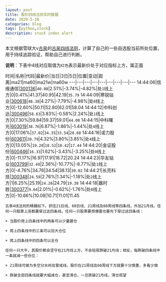 ```yaml
---
layout: post
title: 股价四线法则实时数据
date: 2020-5-10
categories: blog
tags: [python,stock]
description: stock index alert
---
```



本文根据雪球大v[古泉](https://xueqiu.com/u/7148646888)的[古泉四线法则](https://xueqiu.com/7148646888/130498192)，计算了自己的一些自选股当前所处位置，用于持续追踪验证，帮助自己进行判断。

**说明**：下表中4线对应取值为`红色`表示最新价处于对应指标上方，属正面

时间|名称|代码|最新价|当日|3日|5日|位置|变动|距离|ma21|ma60|ma21w|ma60w
---|---|---|---|---|---|---|---|---
14:44:06|信维通信|[300136](https://xueqiu.com/S/SZ300136)|`40.08`|2.51%|-3.74%|-4.82%|处`1`线上方|0|0.41%|41.37|40.95|42.19|`35.79`
14:44:09|寒锐钴业|[300618](https://xueqiu.com/S/SZ300618)|`48.38`|4.27%|-7.79%|-4.98%|处`0`线上方|0|-12.60%|50.11|52.80|62.01|58.04
14:44:12|中科创达|[300496](https://xueqiu.com/S/SZ300496)|`58.63`|3.83%|-0.58%|2.24%|处`1`线上方|0|7.30%|59.84|59.37|59.01|`44.00`
14:44:15|中科曙光|[603019](https://xueqiu.com/S/SH603019)|`38.76`|6.87%|-1.86%|-1.44%|处`4`线上方|0|17.06%|`37.02`|`34.35`|`33.54`|`28.68`
14:44:16|诺力股份|[603611](https://xueqiu.com/S/SH603611)|`20.79`|4.32%|3.80%|3.85%|处`4`线上方|0|13.05%|`19.28`|`18.52`|`18.42`|`17.44`
14:44:20|金证股份|[600446](https://xueqiu.com/S/SH600446)|`16.33`|1.62%|-3.43%|-3.25%|处`0`线上方|0|-11.17%|16.97|17.91|18.72|20.24
14:44:23|华友钴业|[603799](https://xueqiu.com/S/SH603799)|`32.49`|2.36%|-10.77%|-8.77%|处`1`线上方|0|-4.76%|34.76|34.54|38.13|`30.02`
14:44:21|长亮科技|[300348](https://xueqiu.com/S/SZ300348)|`24.59`|2.76%|1.34%|-1.18%|处`2`线上方|1|6.25%|25.19|`24.26`|24.79|`19.38`
14:44:18|赢时胜|[300377](https://xueqiu.com/S/SZ300377)|`9.64`|2.01%|-0.62%|-1.76%|处`0`线上方|0|-10.66%|10.08|10.71|11.01|11.45

```
古泉4线法则的精髓如下。抓住21日线、60日线、21周线及60周线等四条线，外加21月线，任何一只股票上涨都要穿过这四条线，任何一只股票要想爆雷也要先下穿过这四条线：

+ 当股价爬上四条线中的两条可以少量建仓

+ 爬上四条线中的三条可以加大仓位

+ 爬上四条线中的四条可以全仓

任何一只大牛，其股价都会坚守在21月线上方，不会轻易跌破21月线；相反，每跌破四条线中一条就减一些仓位：

+ 21周线可做为多空分水岭及警戒线，股价在21周线及60周线下方就要十分慎重，多看少做

+ 跌破全部四条线就要大幅减仓，甚至清仓，一旦跌破21月线，清仓观望
```
